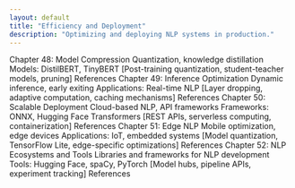 ```yaml
---
layout: default
title: "Efficiency and Deployment"
description: "Optimizing and deploying NLP systems in production."
---
```


<link rel="stylesheet" href="{{ '/assets/css/section-academic.css' | relative_url }}">

Chapter 48: Model Compression
Quantization, knowledge distillation
Models: DistilBERT, TinyBERT
[Post-training quantization, student-teacher models, pruning]
References
Chapter 49: Inference Optimization
Dynamic inference, early exiting
Applications: Real-time NLP
[Layer dropping, adaptive computation, caching mechanisms]
References
Chapter 50: Scalable Deployment
Cloud-based NLP, API frameworks
Frameworks: ONNX, Hugging Face Transformers
[REST APIs, serverless computing, containerization]
References
Chapter 51: Edge NLP
Mobile optimization, edge devices
Applications: IoT, embedded systems
[Model quantization, TensorFlow Lite, edge-specific optimizations]
References
Chapter 52: NLP Ecosystems and Tools
Libraries and frameworks for NLP development
Tools: Hugging Face, spaCy, PyTorch
[Model hubs, pipeline APIs, experiment tracking]
References

<script>
  // Navigation variables
  var prevSection = "/content/handbooks/generative-ai/index.md";
  var nextSection = "/content/handbooks/generative-ai/section2.md";
</script>

<script src="{{ '/assets/js/section-academic.js' | relative_url }}"></script>

